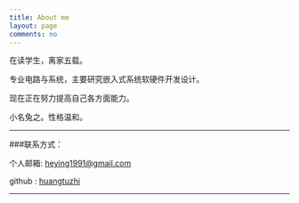 ```yaml
---
title: About me
layout: page
comments: no
---
```


在读学生，离家五载。

专业电路与系统，主要研究嵌入式系统软硬件开发设计。

现在正在努力提高自己各方面能力。

小名兔之。性格温和。

----

###联系方式：        

个人邮箱: [heying1991@gmail.com](heying1991@gmail.com)	 

github : [huangtuzhi](https://github.com/huangtuzhi)        

----

